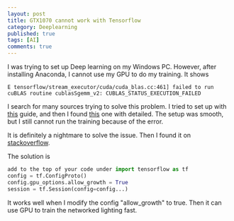 ```yaml
---
layout: post
title: GTX1070 cannot work with Tensorflow
category: Deeplearning
published: true
tags: [AI]
comments: true
---
```

I was trying to set up Deep learning on my Windows PC. However, after installing Anaconda, I cannot use my GPU to do my training. It shows
```
E tensorflow/stream_executor/cuda/cuda_blas.cc:461] failed to run cuBLAS routine cublasSgemm_v2: CUBLAS_STATUS_EXECUTION_FAILED
```    
I search for many sources trying to solve this problem. I tried to set up with [this](https://towardsdatascience.com/tensorflow-gpu-installation-made-easy-use-conda-instead-of-pip-52e5249374bc) guide, and then I found [this](https://www.pugetsystems.com/labs/hpc/The-Best-Way-to-Install-TensorFlow-with-GPU-Support-on-Windows-10-Without-Installing-CUDA-1187/) one with detailed. The setup was smooth, but I still cannot run the training because of the error.

It is definitely a nightmare to solve the issue. Then I found it on [stackoverflow](https://stackoverflow.com/questions/38303974/tensorflow-running-error-with-cublas). 

The solution is
```python
add to the top of your code under import tensorflow as tf
config = tf.ConfigProto()
config.gpu_options.allow_growth = True
session = tf.Session(config=config...)
```

It works well when I modify the config "allow_growth" to true. Then it can use GPU to train the networked lighting fast.